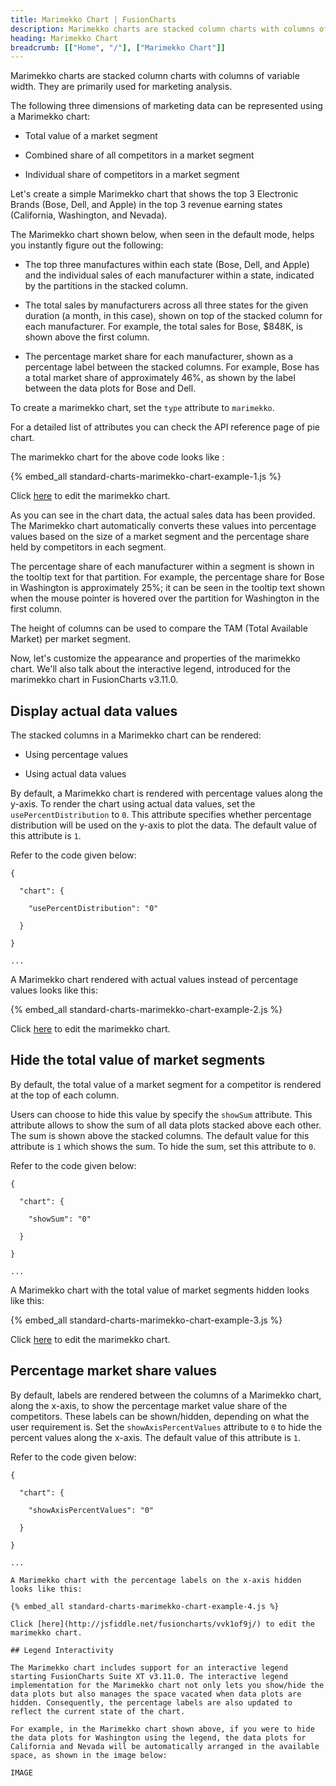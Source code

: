 ```yaml
---
title: Marimekko Chart | FusionCharts
description: Marimekko charts are stacked column charts with columns of variable width. They are primarily used for marketing analysis.
heading: Marimekko Chart
breadcrumb: [["Home", "/"], ["Marimekko Chart"]]
---
```


Marimekko charts are stacked column charts with columns of variable width. They are primarily used for marketing analysis.

The following three dimensions of marketing data can be represented using a Marimekko chart:

* Total value of a market segment

* Combined share of all competitors in a market segment

* Individual share of competitors in a market segment

Let's create a simple Marimekko chart that shows the top 3 Electronic Brands (Bose, Dell, and Apple) in the top 3 revenue earning states (California, Washington, and Nevada).

The Marimekko chart shown below, when seen in the default mode, helps you instantly figure out the following:

* The top three manufactures within each state (Bose, Dell, and Apple) and the individual sales of each manufacturer within a state, indicated by the partitions in the stacked column.

* The total sales by manufacturers across all three states for the given duration (a month, in this case), shown on top of the stacked column for each manufacturer. For example, the total sales for Bose, $848K, is shown above the first column.

* The percentage market share for each manufacturer, shown as a percentage label between the stacked columns. For example, Bose has a total market share of approximately 46%, as shown by the label between the data plots for Bose and Dell.

To create a marimekko chart, set the `type` attribute to `marimekko`.

For a detailed list of attributes you can check the API reference page of pie chart.

The marimekko chart for the above code looks like :

{% embed_all standard-charts-marimekko-chart-example-1.js %}

Click [here](http://jsfiddle.net/fusioncharts/bdmTg/) to edit the marimekko chart.

As you can see in the chart data, the actual sales data has been provided. The Marimekko chart automatically converts these values into percentage values based on the size of a market segment and the percentage share held by competitors in each segment.

The percentage share of each manufacturer within a segment is shown in the tooltip text for that partition. For example, the percentage share for Bose in Washington is approximately 25%; it can be seen in the tooltip text shown when the mouse pointer is hovered over the partition for Washington in the first column.

The height of columns can be used to compare the TAM (Total Available Market) per market segment.

Now, let's customize the appearance and properties of the marimekko chart. We'll also talk about the interactive legend, introduced for the marimekko chart in FusionCharts v3.11.0.

## Display actual data values

The stacked columns in a Marimekko chart can be rendered:

* Using percentage values

* Using actual data values

By default, a Marimekko chart is rendered with percentage values along the y-axis. To render the chart using actual data values, set the `usePercentDistribution` to `0`. This attribute specifies whether percentage distribution will be used on the y-axis to plot the data. The default value of this attribute is `1`.

Refer to the code given below:

```
{

  "chart": {

    "usePercentDistribution": "0"

  }

}

...

```

A Marimekko chart rendered with actual values instead of percentage values looks like this:

{% embed_all standard-charts-marimekko-chart-example-2.js %}

Click [here](http://jsfiddle.net/fusioncharts/btfhoayu/) to edit the marimekko chart.

## **Hide the total value of market segments**

By default, the total value of a market segment for a competitor is rendered at the top of each column.

Users can choose to hide this value by specify the `showSum` attribute. This attribute allows to show  the sum of all data plots stacked above each other. The sum is shown above the stacked columns. The default value for this attribute is `1` which shows the sum. To hide the sum, set this attribute to `0`.

Refer to the code given below:

```
{

  "chart": {

    "showSum": "0"

  }

}

...

```

A Marimekko chart with the total value of market segments hidden looks like this:

{% embed_all standard-charts-marimekko-chart-example-3.js %}

Click [here](http://jsfiddle.net/fusioncharts/m02om320/) to edit the marimekko chart.

## Percentage market share values

By default, labels are rendered between the columns of a Marimekko chart, along the x-axis, to show the percentage market value share of the competitors. These labels can be shown/hidden, depending on what the user requirement is. Set the `showAxisPercentValues` attribute to `0` to hide the percent values along the x-axis. The default value of this attribute is `1`.

Refer to the code given below:

```
{

  "chart": {

    "showAxisPercentValues": "0"

  }

}

...

A Marimekko chart with the percentage labels on the x-axis hidden looks like this:

{% embed_all standard-charts-marimekko-chart-example-4.js %}

Click [here](http://jsfiddle.net/fusioncharts/vvk1of9j/) to edit the marimekko chart.

## Legend Interactivity

The Marimekko chart includes support for an interactive legend starting FusionCharts Suite XT v3.11.0. The interactive legend implementation for the Marimekko chart not only lets you show/hide the data plots but also manages the space vacated when data plots are hidden. Consequently, the percentage labels are also updated to reflect the current state of the chart.

For example, in the Marimekko chart shown above, if you were to hide the data plots for Washington using the legend, the data plots for California and Nevada will be automatically arranged in the available space, as shown in the image below:

IMAGE